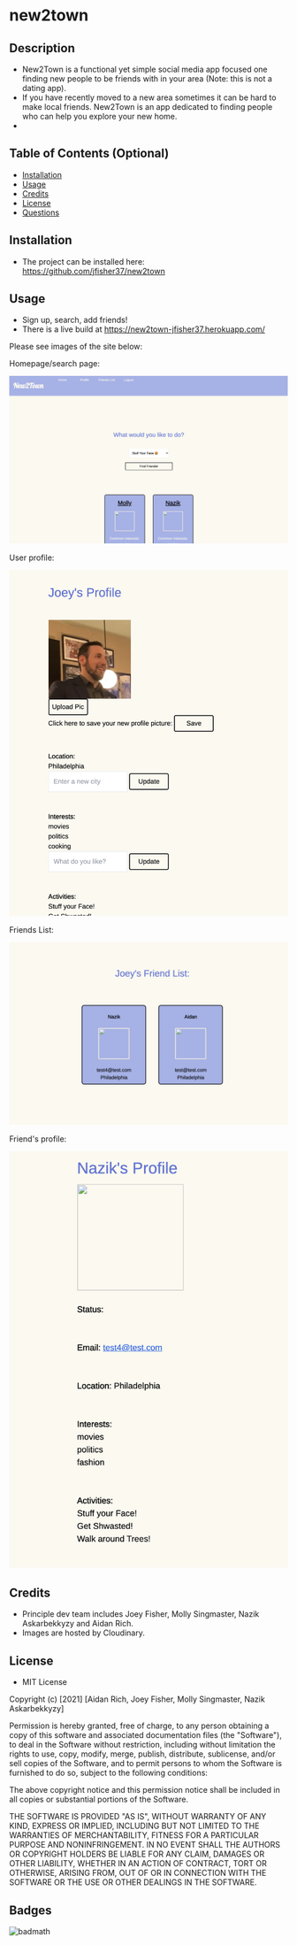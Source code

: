 # new2town
## Description
- New2Town is a functional yet simple social media app focused one finding new people to be friends with in your area (Note: this is not a dating app).
- If you have recently moved to a new area sometimes it can be hard to make local friends. New2Town is an app dedicated to finding people who can help you explore your new home.
- 
## Table of Contents (Optional)
- [Installation](#installation)
- [Usage](#usage)
- [Credits](#credits)
- [License](#license)
- [Questions](#questions)
## Installation
- The project can be installed here: https://github.com/jfisher37/new2town


## Usage
- Sign up, search, add friends!
- There is a live build at https://new2town-jfisher37.herokuapp.com/

Please see images of the site below:

Homepage/search page:

![Homepage](public/assets/images/search.png)

User profile:

![User profile](public/assets/images/my_profile.png)

Friends List:

![Friends List](public/assets/images/friend_list.png)

Friend's profile:

![Friend's profile](public/assets/images/friend_profile.png)

## Credits
- Principle dev team includes Joey Fisher, Molly Singmaster, Nazik Askarbekkyzy and Aidan Rich.
- Images are hosted by Cloudinary.

## License
- MIT License

Copyright (c) [2021] [Aidan Rich, Joey Fisher, Molly Singmaster, Nazik Askarbekkyzy]

Permission is hereby granted, free of charge, to any person obtaining a copy of this software and associated documentation files (the "Software"), to deal in the Software without restriction, including without limitation the rights to use, copy, modify, merge, publish, distribute, sublicense, and/or sell copies of the Software, and to permit persons to whom the Software is furnished to do so, subject to the following conditions:

The above copyright notice and this permission notice shall be included in all copies or substantial portions of the Software.

THE SOFTWARE IS PROVIDED "AS IS", WITHOUT WARRANTY OF ANY KIND, EXPRESS OR IMPLIED, INCLUDING BUT NOT LIMITED TO THE WARRANTIES OF MERCHANTABILITY, FITNESS FOR A PARTICULAR PURPOSE AND NONINFRINGEMENT. IN NO EVENT SHALL THE AUTHORS OR COPYRIGHT HOLDERS BE LIABLE FOR ANY CLAIM, DAMAGES OR OTHER LIABILITY, WHETHER IN AN ACTION OF CONTRACT, TORT OR OTHERWISE, ARISING FROM, OUT OF OR IN CONNECTION WITH THE SOFTWARE OR THE USE OR OTHER DEALINGS IN THE SOFTWARE.

## Badges
![badmath](https://img.shields.io/github/languages/top/nielsenjared/badmath)

